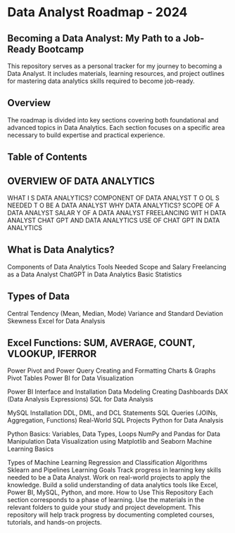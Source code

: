 # Data Analyst Roadmap - 2024
## Becoming a Data Analyst: My Path to a Job-Ready Bootcamp

This repository serves as a personal tracker for my journey to becoming a Data Analyst. It includes materials, learning resources, and project outlines for mastering data analytics skills required to become job-ready.

## Overview
The roadmap is divided into key sections covering both foundational and advanced topics in Data Analytics. Each section focuses on a specific area necessary to build expertise and practical experience.

## Table of Contents
## OVERVIEW OF DATA ANALYTICS
WHAT I S DATA ANALYTICS?
COMPONENT OF DATA ANALYST
T O OL S NEEDED T O BE A DATA ANALYST
WHY DATA ANALYTICS?
SCOPE OF A DATA ANALYST
SALAR Y OF A DATA ANALYST
FREELANCING WIT H DATA ANALYST
CHAT GPT AND DATA ANALYTICS
USE OF CHAT GPT IN DATA ANALYTICS


## What is Data Analytics?
Components of Data Analytics
Tools Needed
Scope and Salary
Freelancing as a Data Analyst
ChatGPT in Data Analytics
Basic Statistics

## Types of Data
Central Tendency (Mean, Median, Mode)
Variance and Standard Deviation
Skewness
Excel for Data Analysis

## Excel Functions: SUM, AVERAGE, COUNT, VLOOKUP, IFERROR
Power Pivot and Power Query
Creating and Formatting Charts & Graphs
Pivot Tables
Power BI for Data Visualization

Power BI Interface and Installation
Data Modeling
Creating Dashboards
DAX (Data Analysis Expressions)
SQL for Data Analysis

MySQL Installation
DDL, DML, and DCL Statements
SQL Queries (JOINs, Aggregation, Functions)
Real-World SQL Projects
Python for Data Analysis

Python Basics: Variables, Data Types, Loops
NumPy and Pandas for Data Manipulation
Data Visualization using Matplotlib and Seaborn
Machine Learning Basics

Types of Machine Learning
Regression and Classification Algorithms
Sklearn and Pipelines
Learning Goals
Track progress in learning key skills needed to be a Data Analyst.
Work on real-world projects to apply the knowledge.
Build a solid understanding of data analytics tools like Excel, Power BI, MySQL, Python, and more.
How to Use This Repository
Each section corresponds to a phase of learning. Use the materials in the relevant folders to guide your study and project development. This repository will help track progress by documenting completed courses, tutorials, and hands-on projects.
